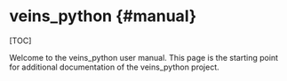 # veins_python {#manual}

[TOC]

Welcome to the veins_python user manual.
This page is the starting point for additional documentation of the veins_python project.

